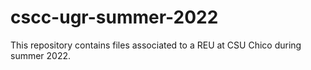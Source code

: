 # cscc-ugr-summer-2022

This repository contains files associated to a REU at CSU Chico during summer 2022.

